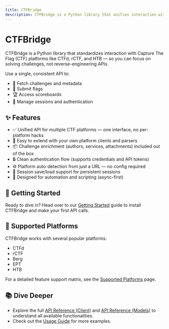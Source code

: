 ```yaml
---
title: CTFBridge
description: CTFBridge is a Python library that unifies interaction with CTF platforms like CTFd, rCTF, and HTB. Fetch challenges, submit flags, and automate workflows using a consistent API.
---
```


# CTFBridge

CTFBridge is a Python library that standardizes interaction with Capture The Flag (CTF) platforms like CTFd, rCTF, and HTB — so you can focus on solving challenges, not reverse-engineering APIs.

Use a single, consistent API to:

- 🧩 Fetch challenges and metadata
- 🚩 Submit flags
- 🏆 Access scoreboards
- 🔐 Manage sessions and authentication

## ✨ Features

- ✅ Unified API for multiple CTF platforms — one interface, no per-platform hacks
- 🧩 Easy to extend with your own platform clients and parsers
- 📦 Challenge enrichment (authors, services, attachments) included out of the box
- 🔒 Clean authentication flow (supports credentials and API tokens)
- ⚙️ Platform auto-detection from just a URL — no config required
- 🔄 Session save/load support for persistent sessions
- 🤖 Designed for automation and scripting (async-first)

## 🚀 Getting Started

Ready to dive in? Head over to our [Getting Started](getting-started.md) guide to install CTFBridge and make your first API calls.

## 🧩 Supported Platforms

CTFBridge works with several popular platforms:

- CTFd
- rCTF
- Berg
- EPT
- HTB

For a detailed feature support matrix, see the [Supported Platforms](platforms.md) page.

## 📚 Dive Deeper

- Explore the full [API Reference (Client)](api/client.md) and [API Reference (Models)](api/models.md) to understand all available functionalities.
- Check out the [Usage Guide](usage.md) for more examples.
